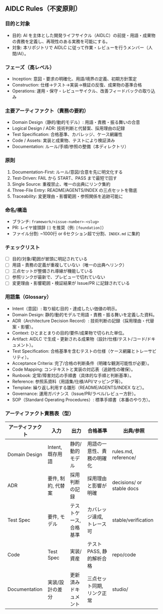 ## AIDLC Rules（不変原則）

### 目的と対象
- 目的: AI を主体とした開発ライフサイクル（AIDLC）の前提・用語・成果物の責務を定義し、再現性のある実務を可能にする。
- 対象: 本リポジトリで AIDLC に従って作業・レビューを行うメンバー（人間/AI）。

### フェーズ（高レベル）
- Inception: 意図・要求の明確化、用語/境界の定義、初期方針策定
- Construction: 仕様→テスト→実装→検証の反復、成果物の基準合格
- Operations: 運用・保守・レビューサイクル、改善フィードバックの取り込み

### 主要アーティファクト（責務の要約）
- Domain Design（静的/動的モデル）: 用語・責務・振る舞いの合意
- Logical Design / ADR: 技術判断と代替案、採用理由の記録
- Test Specification: 合格基準、カバレッジ、ケース網羅性
- Code / Assets: 実装と成果物、テストにより検証済み
- Documentation: ルール/手順/参照の整備（本ディレクトリ）

### 原則
1) Documentation-First: ルール/意図/合意を先に明文化する
2) Test-Driven: FAIL から START、PASS まで最短で回す
3) Single Source: 重複禁止、唯一の出典にリンク集約
4) Three-File Entry: README/AGENTS/INDEX の三点セットを徹底
5) Traceability: 変更理由・影響範囲・参照関係を追跡可能に

### 命名/構造
- ブランチ: `framework/<issue-number>-<slug>`
- PR: レイヤ接頭辞 `[]` を推奨（例: `[foundation]`）
- ファイル分割: ~1000行 or 6セクション超で分割、`INDEX.md` に集約

### チェックリスト
- [ ] 目的/対象/範囲が冒頭に明記されている
- [ ] 用語・責務の定義が重複していない（唯一の出典へリンク）
- [ ] 三点セットが整備され導線が機能している
- [ ] 参照リンクが最新で、プレビューで切れていない
- [ ] 変更理由・影響範囲・検証結果が Issue/PR に記録されている

### 用語集（Glossary）
- Intent（意図）: 取り組む目的・達成したい価値の明示。
- Domain Design: 静的/動的モデルで用語・責務・振る舞いを定義した資料。
- ADR（Architecture Decision Record）: 技術判断の記録（採用理由・代替案・影響）。
- Context: ひとまとまりの目的/要件/成果物で切られた単位。
- Artifact: AIDLC で生成・更新される成果物（設計/仕様/テスト/コード/ドキュメント）。
- Test Specification: 合格基準を含むテストの仕様（ケース網羅とトレーサビリティ）。
- Acceptance Criteria: 完了/合格の判断条件（明確な観測可能性が必要）。
- Code Mapping: コンテキストと実装の対応表（追跡性の確保）。
- Runbook: 定常/障害対応の手順書（具体的な手順と判断基準）。
- Reference: 参照系資料（用語集/仕様/API/マッピング等）。
- Template: 繰り返し利用する雛形（README/AGENTS/INDEX など）。
- Governance: 運用ガバナンス（Issue/PR/ラベル/レビュー方針）。
- SOP（Standard Operating Procedures）: 標準手順書（本番のやり方）。

### アーティファクト責務表（型）
| アーティファクト | 入力 | 出力 | 合格基準 | 出典/参照 |
|---|---|---|---|---|
| Domain Design | Intent, 既存用語 | 静的/動的モデル | 用語の一意性、責務の明確化 | rules.md, reference/ |
| ADR | 要件, 制約, 代替案 | 採用判断の記録 | 採用理由と影響が明確 | decisions/ or stable docs |
| Test Spec | 要件, モデル | テストケース, 合格基準 | カバレッジ達成, トレース可 | stable/verification |
| Code | Test Spec | 実装/資産 | テストPASS, 静的解析合格 | repo/code |
| Documentation | 実装/設計の差分 | 更新済みドキュメント | 三点セット同期, リンク正常 | studio/ |

